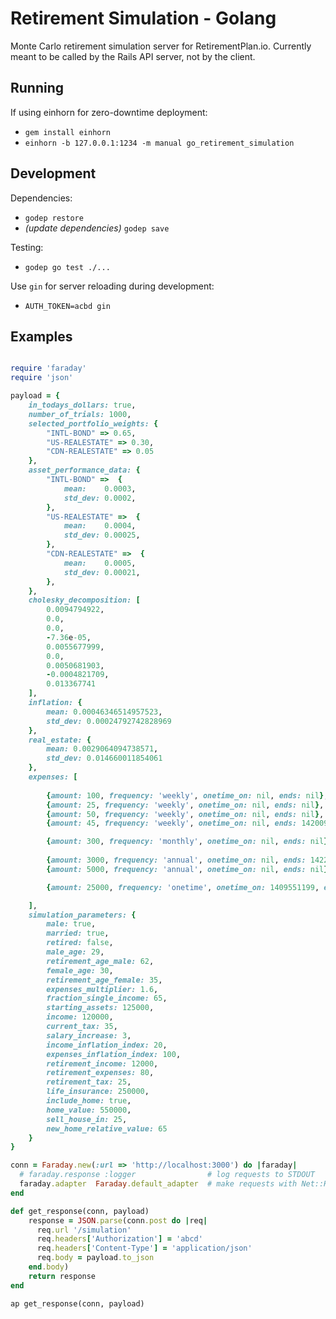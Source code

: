 Retirement Simulation - Golang
===============================

Monte Carlo retirement simulation server for RetirementPlan.io.  Currently meant to be called by the Rails API server, not by the client.

Running
-------

If using einhorn for zero-downtime deployment:

- `gem install einhorn`
- `einhorn -b 127.0.0.1:1234 -m manual go_retirement_simulation`

Development
------------

Dependencies:

- `godep restore`
- *(update dependencies)* `godep save`

Testing:

- `godep go test ./...`

Use `gin` for server reloading during development:

- `AUTH_TOKEN=acbd gin`


Examples
--------

```ruby

require 'faraday'
require 'json'

payload = {
    in_todays_dollars: true,
    number_of_trials: 1000,
    selected_portfolio_weights: { 
        "INTL-BOND" => 0.65, 
        "US-REALESTATE" => 0.30, 
        "CDN-REALESTATE" => 0.05
    },
    asset_performance_data: {
        "INTL-BOND" =>  {
            mean:    0.0003,
            std_dev: 0.0002,
        }, 
        "US-REALESTATE" =>  {
            mean:    0.0004,
            std_dev: 0.00025,
        }, 
        "CDN-REALESTATE" =>  {
            mean:    0.0005,
            std_dev: 0.00021,
        }, 
    },
    cholesky_decomposition: [
        0.0094794922, 
        0.0, 
        0.0, 
        -7.36e-05, 
        0.0055677999, 
        0.0, 
        0.0050681903, 
        -0.0004821709, 
        0.013367741
    ],
    inflation: {
        mean: 0.00046346514957523,
        std_dev: 0.00024792742828969
    },
    real_estate: {
        mean: 0.0029064094738571,
        std_dev: 0.014660011854061
    },
    expenses: [
        
        {amount: 100, frequency: 'weekly', onetime_on: nil, ends: nil},
        {amount: 25, frequency: 'weekly', onetime_on: nil, ends: nil},
        {amount: 50, frequency: 'weekly', onetime_on: nil, ends: nil},
        {amount: 45, frequency: 'weekly', onetime_on: nil, ends: 1420095599}, # dec-31-2014

        {amount: 300, frequency: 'monthly', onetime_on: nil, ends: nil},
        
        {amount: 3000, frequency: 'annual', onetime_on: nil, ends: 1422773999}, # Jan-31-2015
        {amount: 5000, frequency: 'annual', onetime_on: nil, ends: nil},

        {amount: 25000, frequency: 'onetime', onetime_on: 1409551199, ends: nil}, # Aug-31-2014

    ], 
    simulation_parameters: {
        male: true,
        married: true,
        retired: false,
        male_age: 29,
        retirement_age_male: 62,
        female_age: 30,
        retirement_age_female: 35,
        expenses_multiplier: 1.6,
        fraction_single_income: 65,
        starting_assets: 125000,
        income: 120000,
        current_tax: 35,
        salary_increase: 3,
        income_inflation_index: 20,
        expenses_inflation_index: 100,
        retirement_income: 12000,
        retirement_expenses: 80,
        retirement_tax: 25,
        life_insurance: 250000,
        include_home: true,
        home_value: 550000,
        sell_house_in: 25,
        new_home_relative_value: 65 
    }
}

conn = Faraday.new(:url => 'http://localhost:3000') do |faraday|
  # faraday.response :logger                # log requests to STDOUT
  faraday.adapter  Faraday.default_adapter  # make requests with Net::HTTP
end

def get_response(conn, payload)
    response = JSON.parse(conn.post do |req|
      req.url '/simulation'
      req.headers['Authorization'] = 'abcd'
      req.headers['Content-Type'] = 'application/json'
      req.body = payload.to_json
    end.body)
    return response
end

ap get_response(conn, payload)

```
